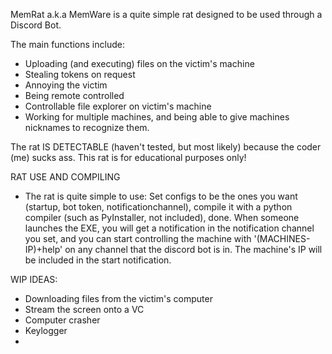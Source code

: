 MemRat a.k.a MemWare is a quite simple rat designed to be used through a Discord Bot. 

The main functions include:
 - Uploading (and executing) files on the victim's machine
 - Stealing tokens on request
 - Annoying the victim
 - Being remote controlled
 - Controllable file explorer on victim's machine 
 - Working for multiple machines, and being able to give machines nicknames to recognize them.
 
The rat IS DETECTABLE (haven't tested, but most likely) because the coder (me) sucks ass. This rat is for educational purposes only!

RAT USE AND COMPILING
 - The rat is quite simple to use: Set configs to be the ones you want (startup, bot token, notificationchannel), compile it with a python compiler (such as PyInstaller, not included), done. When someone launches the EXE, you will get a notification in the notification channel you set, and you can start controlling the machine with '(MACHINES-IP)+help' on any channel that the discord bot is in. The machine's IP will be included in the start notification.

WIP IDEAS:
 - Downloading files from the victim's computer
 - Stream the screen onto a VC
 - Computer crasher
 - Keylogger
 - 